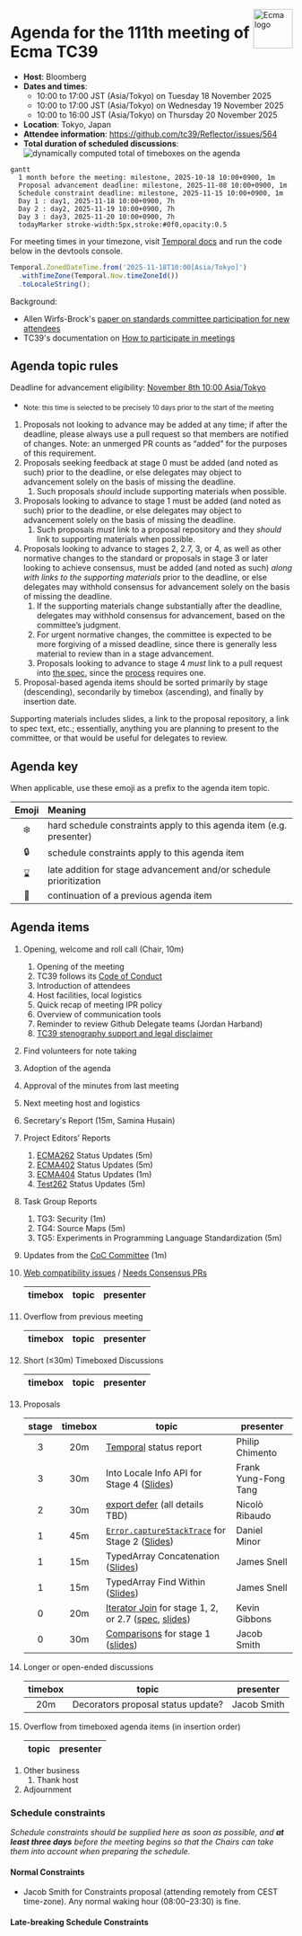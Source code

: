 <img src="../images/Ecma_RVB-003.jpg" align="right" height="70" alt="Ecma logo" /> <!-- markdownlint-disable-line MD041 -->

# Agenda for the 111th meeting of Ecma TC39

- **Host**: Bloomberg
- **Dates and times**:
  - 10:00 to 17:00 JST (Asia/Tokyo) on Tuesday 18 November 2025
  - 10:00 to 17:00 JST (Asia/Tokyo) on Wednesday 19 November 2025
  - 10:00 to 16:00 JST (Asia/Tokyo) on Thursday 20 November 2025
- **Location**: Tokyo, Japan
- **Attendee information**: https://github.com/tc39/Reflector/issues/564
- **Total duration of scheduled discussions**: ![dynamically computed total of timeboxes on the agenda](https://tc39-agenda-time.deno.dev/2025/11/)

```mermaid
gantt
  1 month before the meeting: milestone, 2025-10-18 10:00+0900, 1m
  Proposal advancement deadline: milestone, 2025-11-08 10:00+0900, 1m
  Schedule constraint deadline: milestone, 2025-11-15 10:00+0900, 1m
  Day 1 : day1, 2025-11-18 10:00+0900, 7h
  Day 2 : day2, 2025-11-19 10:00+0900, 7h
  Day 3 : day3, 2025-11-20 10:00+0900, 7h
  todayMarker stroke-width:5px,stroke:#0f0,opacity:0.5
```

For meeting times in your timezone, visit [Temporal docs](https://tc39.es/proposal-temporal/docs/) and run the code below in the devtools console.

```js
Temporal.ZonedDateTime.from('2025-11-18T10:00[Asia/Tokyo]')
  .withTimeZone(Temporal.Now.timeZoneId())
  .toLocaleString();
```

Background:

- Allen Wirfs-Brock's [paper on standards committee participation for new attendees](http://wirfs-brock.com/allen/files/papers/standpats-asianplop2016.pdf)
- TC39's documentation on [How to participate in meetings](https://github.com/tc39/how-we-work/blob/HEAD/how-to-participate-in-meetings.md)

## Agenda topic rules

Deadline for advancement eligibility:  [November 8th 10:00 Asia/Tokyo](https://www.timeanddate.com/countdown/winter?iso=20251108T10&p0=248&msg=111th+TC39+Plenary+in+Tokyo&font=sanserif&csz=1)

- <sub>Note: this time is selected to be precisely 10 days prior to the start of the meeting</sub>

1. Proposals not looking to advance may be added at any time; if after the deadline, please always use a pull request so that members are notified of changes. Note: an unmerged PR counts as “added” for the purposes of this requirement.
1. Proposals seeking feedback at stage 0 must be added (and noted as such) prior to the deadline, or else delegates may object to advancement solely on the basis of missing the deadline.
    1. Such proposals *should* include supporting materials when possible.
1. Proposals looking to advance to stage 1 must be added (and noted as such) prior to the deadline, or else delegates may object to advancement solely on the basis of missing the deadline.
    1. Such proposals *must* link to a proposal repository and they *should* link to supporting materials when possible.
1. Proposals looking to advance to stages 2, 2.7, 3, or 4, as well as other normative changes to the standard or proposals in stage 3 or later looking to achieve consensus, must be added (and noted as such) *along with links to the supporting materials* prior to the deadline, or else delegates may withhold consensus for advancement solely on the basis of missing the deadline.
    1. If the supporting materials change substantially after the deadline, delegates may withhold consensus for advancement, based on the committee’s judgment.
    1. For urgent normative changes, the committee is expected to be more forgiving of a missed deadline, since there is generally less material to review than in a stage advancement.
    1. Proposals looking to advance to stage 4 *must* link to a pull request into [the spec](https://github.com/tc39/ecma262), since the [process](https://tc39.github.io/process-document/) requires one.
1. Proposal-based agenda items should be sorted primarily by stage (descending), secondarily by timebox (ascending), and finally by insertion date.

Supporting materials includes slides, a link to the proposal repository, a link to spec text, etc.; essentially, anything you are planning to present to the committee, or that would be useful for delegates to review.

## Agenda key

When applicable, use these emoji as a prefix to the agenda item topic.

| Emoji | Meaning                                                              |
| :---: | :---                                                                 |
|  ❄️    | hard schedule constraints apply to this agenda item (e.g. presenter) |
|  🔒   | schedule constraints apply to this agenda item                       |
|  ⌛️   | late addition for stage advancement and/or schedule prioritization   |
|  🔁   | continuation of a previous agenda item                               |

## Agenda items

1. Opening, welcome and roll call (Chair, 10m)
    1. Opening of the meeting
    1. TC39 follows its [Code of Conduct](https://tc39.github.io/code-of-conduct/)
    1. Introduction of attendees
    1. Host facilities, local logistics
    1. Quick recap of meeting IPR policy
    1. Overview of communication tools
    1. Reminder to review Github Delegate teams (Jordan Harband)
    1. [TC39 stenography support and legal disclaimer](https://github.com/tc39/Reflector/blob/main/transcriptions.md)
1. Find volunteers for note taking
1. Adoption of the agenda
1. Approval of the minutes from last meeting
1. Next meeting host and logistics
1. Secretary's Report (15m, Samina Husain)
1. Project Editors’ Reports
    1. [ECMA262](https://github.com/tc39/ecma262) Status Updates (5m)
    1. [ECMA402](https://github.com/tc39/ecma402) Status Updates (5m)
    1. [ECMA404](https://www.ecma-international.org/publications/standards/Ecma-404.htm) Status Updates (1m)
    1. [Test262](https://github.com/tc39/test262) Status Updates (5m)
1. Task Group Reports
    <!-- 1. TG2: Internationalization (5m) - in practice, this is covered via the ECMA-402 project editors' report -->
    1. TG3: Security (1m)
    1. TG4: Source Maps (5m)
    1. TG5: Experiments in Programming Language Standardization (5m)
1. Updates from the [CoC Committee](https://tc39.es/code-of-conduct/#code-of-conduct-committee) (1m)
1. [Web compatibility issues](https://github.com/tc39/ecma262/issues?utf8=✓&q=is%3Aopen+label%3A%22web+reality%22+is%3Aissue) / [Needs Consensus PRs](https://github.com/tc39/ecma262/pulls?q=is%3Apr+is%3Aopen+label%3A%22needs+consensus%22)

    | timebox | topic | presenter |
    |:-------:|-------|-----------|

1. Overflow from previous meeting

    | timebox | topic | presenter |
    |:-------:|-------|-----------|

1. Short (≤30m) Timeboxed Discussions

    | timebox | topic | presenter |
    |:-------:|-------|-----------|

1. Proposals

    | stage | timebox | topic | presenter |
    |:-----:|:-------:|-------|-----------|
    | 3 | 20m | [Temporal](https://github.com/tc39/proposal-temporal) status report | Philip Chimento |
    | 3 | 30m | Into Locale Info API for Stage 4 ([Slides](https://docs.google.com/presentation/d/17FKrRkWCfNdYui9uRQDRYzv2c3cOCp6ZM7Rly9MwGHM))  | Frank Yung-Fong Tang |
    | 2 | 30m | [export defer](https://github.com/tc39/proposal-deferred-reexports) (all details TBD) | Nicolò Ribaudo |
    | 1 | 45m | [`Error.captureStackTrace`](https://github.com/tc39/proposal-error-capturestacktrace) for Stage 2 ([Slides](https://docs.google.com/presentation/d/1c3vpsgkUSD2qWCl_6RICnykWLYm2Tc7Dk_uusBKNvc8)) | Daniel Minor |
    | 1 | 15m | TypedArray Concatenation ([Slides](https://docs.google.com/presentation/d/1RIhMpf4gY2wX0KZcmCUU6i9l9Ay7WBu0vY4vIsJUwTg/edit?slide=id.p#slide=id.p)) | James Snell |
    | 1 | 15m | TypedArray Find Within ([Slides](https://docs.google.com/presentation/d/1RIhMpf4gY2wX0KZcmCUU6i9l9Ay7WBu0vY4vIsJUwTg/edit?slide=id.g38e87ed9df8_0_0#slide=id.g38e87ed9df8_0_0)) | James Snell |
    | 0 | 20m | [Iterator Join](https://github.com/bakkot/proposal-iterator-join) for stage 1, 2, or 2.7 ([spec](https://bakkot.github.io/proposal-iterator-join/), [slides](https://docs.google.com/presentation/d/1jclIOSbSdyepVCiYXQ4eXc2Uh8FBnBKnFOtsx12N3r0/edit?usp=sharing)) | Kevin Gibbons |
    | 0 | 30m | [Comparisons](https://github.com/JakobJingleheimer/proposal-comparisons) for stage 1 ([slides](https://docs.google.com/presentation/d/1tu8yK57yMDdBsD4FgDX7GuRndLZfqvrukEG_AukYeJU/view)) | Jacob Smith |

1. Longer or open-ended discussions

    | timebox | topic | presenter |
    |:-------:|-------|-----------|
    | 20m | Decorators proposal status update? | Jacob Smith |

1. Overflow from timeboxed agenda items (in insertion order)

    | topic | presenter |
    |-------|-----------|

<!-- 1. Incubation call chartering (15m on the last day) -->

1. Other business
    1. Thank host
1. Adjournment

### Schedule constraints

*Schedule constraints should be supplied here as soon as possible, and **at least three days** before the meeting begins so that the Chairs can take them into account when preparing the schedule.*

<!-- DO NOT PUT YOUR CONSTRAINTS HERE! Put them in one of the next sections: either "Normal Constraints" or "Late-breaking Schedule Constraints" -->

<!-- Be specific! Provide a full name, date and time range that they will or will not be available, and which sessions they are trying to prioritize. Satisfaction not guaranteed, but more information is useful. Conflicting constraints honored on a first-come, first served basis. -->

#### Normal Constraints

<!-- Constraints supplied more than three days before the meeting should go here -->

* Jacob Smith for Constraints proposal (attending remotely from CEST time-zone). Any normal waking hour (08:00–23:30) is fine.

#### Late-breaking Schedule Constraints

<!-- Constraints supplied less than three days before the meeting should go here -->
